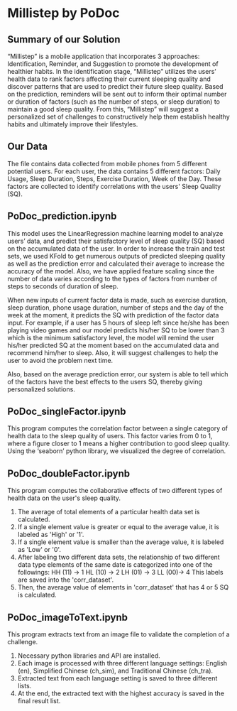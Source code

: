 # Millistep by PoDoc

## Summary of our Solution
“Millistep” is a mobile application that incorporates 3 approaches: Identification, Reminder, and Suggestion to promote the development of healthier habits. In the identification stage, “Millistep” utilizes the users’ health data to rank factors affecting their current sleeping quality and discover patterns that are used to predict their future sleep quality. Based on the prediction, reminders will be sent out to inform their optimal number or duration of factors (such as the number of steps, or sleep duration) to maintain a good sleep quality. From this, “Millistep” will suggest a personalized set of challenges to constructively help them establish healthy habits and ultimately improve their lifestyles.

## Our Data
The file contains data collected from mobile phones from 5 different potential users. For each user, the data contains 5 different factors: Daily Usage, Sleep Duration, Steps, Exercise Duration, Week of the Day. These factors are collected to identify correlations with the users' Sleep Quality (SQ).

## PoDoc_prediction.ipynb
This model uses the LinearRegression machine learning model to analyze users’ data, and predict their satisfactory level of sleep quality (SQ) based on the accumulated data of the user. In order to increase the train and test sets, we used KFold to get numerous outputs of predicted sleeping quality as well as the prediction error and calculated their average to increase the accuracy of the model. Also, we have applied feature scaling since the number of data varies according to the types of factors from number of steps to seconds of duration of sleep.

When new inputs of current factor data is made, such as exercise duration, sleep duration, phone usage duration, number of steps and the day of the week at the moment, it predicts the SQ with prediction of the factor data input. For example, if a user has 5 hours of sleep left since he/she has been playing video games and our model predicts his/her SQ to be lower than 3 which is the minimum satisfactory level, the model will remind the user his/her predicted SQ at the moment based on the accumulated data and recommend him/her to sleep. Also, it will suggest challenges to help the user to avoid the problem next time. 

Also, based on the average prediction error, our system is able to tell which of the factors have the best effects to the users SQ, thereby giving personalized solutions. 


## PoDoc_singleFactor.ipynb
This program computes the correlation factor between a single category of health data to the sleep quality of users. This factor varies from 0 to 1, where a figure closer to 1 means a higher contribution to good sleep quality. Using the ‘seaborn’ python library, we visualized the degree of correlation. 

## PoDoc_doubleFactor.ipynb
This program computes the collaborative effects of two different types of health data on the user's sleep quality. 
1. The average of total elements of a particular health data set is calculated. 
2. If a single element value is greater or equal to the average value, it is labeled as 'High' or '1'.
3. If a single element value is smaller than the average value, it is labeled as 'Low' or '0'.
4. After labeling two different data sets, the relationship of two different data type elements of the same date is categorized into one of the followings:
HH (11) -> 1
HL (10) -> 2
LH (01) -> 3
LL (00)-> 4
This labels are saved into the 'corr_dataset'.
5. Then, the average value of elements in 'corr_dataset' that has 4 or 5 SQ is calculated. 

## PoDoc_imageToText.ipynb
This program extracts text from an image file to validate the completion of a challenge. 
1. Necessary python libraries and API are installed. 
2. Each image is processed with three different language settings: English (en), Simplified Chinese (ch_sim), and Traditional Chinese (ch_tra). 
3. Extracted text from each language setting is saved to three different lists. 
4. At the end, the extracted text with the highest accuracy is saved in the final result list. 
